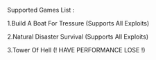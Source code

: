 Supported Games List : 

1.Build A Boat For Tressure (Supports All Exploits)

2.Natural Disaster Survival (Supports All Exploits)

3.Tower Of Hell (! HAVE PERFORMANCE LOSE !)

